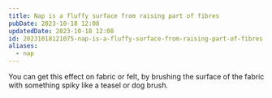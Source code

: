 ```yaml
---
title: Nap is a fluffy surface from raising part of fibres
pubDate: 2023-10-18 12:08
updatedDate: 2023-10-18 12:08
id: 20231018121075-nap-is-a-fluffy-surface-from-raising-part-of-fibres
aliases:
  - nap
---
```

You can get this effect on fabric or felt, by brushing the surface of the fabric with something spiky like a teasel or dog brush.
